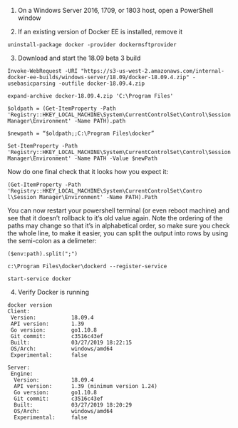 1. On a Windows Server 2016, 1709, or 1803 host, open a PowerShell window

2. If an existing version of Docker EE is installed, remove it

`uninstall-package docker -provider dockermsftprovider`

3. Download and start the 18.09 beta 3 build

`Invoke-WebRequest -URI "https://s3-us-west-2.amazonaws.com/internal-docker-ee-builds/windows-server/18.09/docker-18.09.4.zip" -usebasicparsing -outfile docker-18.09.4.zip`

`expand-archive docker-18.09.4.zip 'C:\Program Files'`

`$oldpath = (Get-ItemProperty -Path 'Registry::HKEY_LOCAL_MACHINE\System\CurrentControlSet\Control\Session Manager\Environment' -Name PATH).path`

`$newpath = “$oldpath;;C:\Program Files\docker”`

`Set-ItemProperty -Path 'Registry::HKEY_LOCAL_MACHINE\System\CurrentControlSet\Control\Session Manager\Environment' -Name PATH -Value $newPath`

Now do one final check that it looks how you expect it:

`(Get-ItemProperty -Path 'Registry::HKEY_LOCAL_MACHINE\System\CurrentControlSet\Contro
l\Session Manager\Environment' -Name PATH).Path`

You can now restart your powershell terminal (or even reboot machine) and see that it doesn’t rollback to it’s old value again. Note the ordering of the paths may change so that it’s in alphabetical order, so make sure you check the whole line, to make it easier, you can split the output into rows by using the semi-colon as a delimeter:

`($env:path).split(";")`

`c:\Program Files\docker\dockerd --register-service`

`start-service docker`

4. Verify Docker is running

```
docker version
Client:
 Version:           18.09.4
 API version:       1.39
 Go version:        go1.10.8
 Git commit:        c3516c43ef
 Built:             03/27/2019 18:22:15
 OS/Arch:           windows/amd64
 Experimental:      false

Server:
 Engine:
  Version:          18.09.4
  API version:      1.39 (minimum version 1.24)
  Go version:       go1.10.8
  Git commit:       c3516c43ef
  Built:            03/27/2019 18:20:29
  OS/Arch:          windows/amd64
  Experimental:     false
  ```
  

